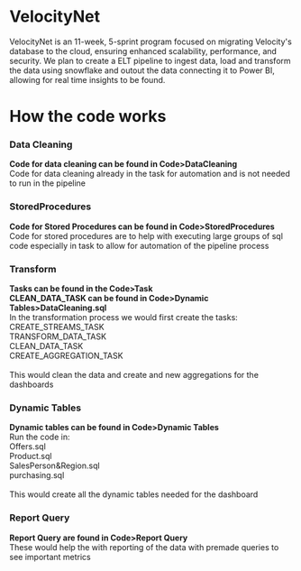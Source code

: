 # VelocityNet
VelocityNet is an 11-week, 5-sprint program focused on migrating Velocity's database to the cloud, ensuring enhanced scalability, performance, and security. We plan to create a ELT pipeline to ingest data, load and transform the data using snowflake and outout the data connecting it to Power BI, allowing for real time insights to be found.

# How the code works

### Data Cleaning
**Code for data cleaning can be found in Code>DataCleaning<br>**
Code for data cleaning already in the task for automation and is not needed to run in the pipeline

### StoredProcedures
**Code for Stored Procedures can be found in Code>StoredProcedures<br>**
Code for stored procedures are to help with executing large groups of sql code especially in task to allow for automation of the pipeline process

### Transform 
**Tasks can be found in the Code>Task<br>**
**CLEAN_DATA_TASK can be found in Code>Dynamic Tables>DataCleaning.sql<br>**
In the transformation process we would first create the tasks:<br>
CREATE_STREAMS_TASK<br>
TRANSFORM_DATA_TASK<br>
CLEAN_DATA_TASK<br>
CREATE_AGGREGATION_TASK<br>
<br>
This would clean the data and create and new aggregations for the dashboards

### Dynamic Tables
**Dynamic tables can be found in Code>Dynamic Tables<br>**
Run the code in:<br>
Offers.sql<br>
Product.sql<br>
SalesPerson&Region.sql<br>
purchasing.sql<br>
<br>
This would create all the dynamic tables needed for the dashboard

### Report Query
**Report Query are found in Code>Report Query<br>**
These would help the with reporting of the data with premade queries to see important metrics
